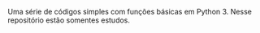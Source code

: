 Uma série de códigos simples com funções básicas em Python 3. Nesse repositório estão somentes estudos. 
